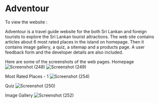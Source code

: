 # Adventour
To view the website :  

Adventour is a travel guide website for the both Sri Lankan and foreign tourists to explore the Sri Lankan tourist attractions. The web site contains articles about 6 most rated places in the island on homepage. Then it contains image gallery, a quiz, a sitemap and a products page. A user feedback form and the developer details are also included. 

Here are some of the screenshots of the web pages. 
Homepage
![Screenshot (248)](https://github.com/rehan-hansaja/Adventour/assets/138307240/8a587865-d49b-4cb2-b715-458014006a47)
![Screenshot (249)](https://github.com/rehan-hansaja/Adventour/assets/138307240/3ed57143-5e80-4764-a1bc-a4e862f14d31)

Most Rated Places - 1
![Screenshot (254)](https://github.com/rehan-hansaja/Adventour/assets/138307240/934b17d8-2b8b-47a6-b86a-08d4c7aaaece)

Quiz
![Screenshot (250)](https://github.com/rehan-hansaja/Adventour/assets/138307240/6af6acec-4116-48c0-9a4e-71f3043a58fa)

Image Gallery
![Screenshot (252)](https://github.com/rehan-hansaja/Adventour/assets/138307240/77b98241-0407-4dfb-8107-c90dee295c96)

